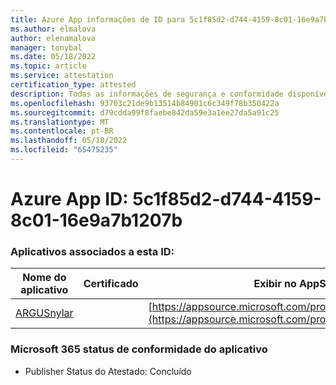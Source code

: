 ```yaml
---
title: Azure App informações de ID para 5c1f85d2-d744-4159-8c01-16e9a7b1207b
ms.author: elmalova
author: elenamalova
manager: tonybal
ms.date: 05/18/2022
ms.topic: article
ms.service: attestation
certification_type: attested
description: Todas as informações de segurança e conformidade disponíveis para 5c1f85d2-d744-4159-8c01-16e9a7b1207b.
ms.openlocfilehash: 93703c21de9b13514b84901c6c349f78b350422a
ms.sourcegitcommit: d79cdda99f8faebe842da59e3a1ee27da5a91c25
ms.translationtype: MT
ms.contentlocale: pt-BR
ms.lasthandoff: 05/18/2022
ms.locfileid: "65475235"
---
```

# <a name="azure-app-id-5c1f85d2-d744-4159-8c01-16e9a7b1207b"></a>Azure App ID: 5c1f85d2-d744-4159-8c01-16e9a7b1207b


### <a name="apps-associated-with-this-id"></a>Aplicativos associados a esta ID:
| **Nome do aplicativo** | **Certificado** | **Exibir no AppSource** |
|--------------|---------------|-----------------------|
| [ARGUSnylar](../forward/WA200003186.md) |  | [https://appsource.microsoft.com/product/office/WA200003186](https://appsource.microsoft.com/product/office/WA200003186) |

### <a name="microsoft-365-app-compliance-status"></a>Microsoft 365 status de conformidade do aplicativo
- Publisher Status do Atestado: Concluído
